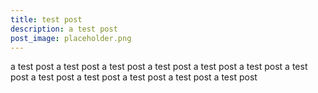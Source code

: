 ```yaml
---
title: test post
description: a test post
post_image: placeholder.png
---
```

a test post a test post a test post a test post a test post a test post a test post a test post a test post a test post a test post a test post